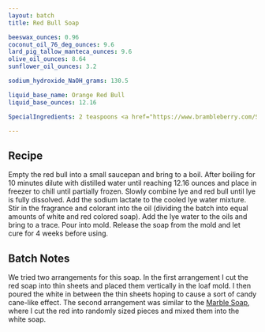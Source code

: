 ```yaml
---
layout: batch
title: Red Bull Soap

beeswax_ounces: 0.96
coconut_oil_76_deg_ounces: 9.6
lard_pig_tallow_manteca_ounces: 9.6
olive_oil_ounces: 8.64
sunflower_oil_ounces: 3.2

sodium_hydroxide_NaOH_grams: 130.5

liquid_base_name: Orange Red Bull
liquid_base_ounces: 12.16

SpecialIngredients: 2 teaspoons <a href="https://www.brambleberry.com/Sodium-Lactate-P5127.aspx">sodium lactate</a>, 1 teaspoon <a href="https://www.brambleberry.com/Fizzy-Lemonade-Colorant-P4965.aspx">fizzy lemonade colorant</a>, &frac12; teaspoon <a href="https://www.brambleberry.com/burgundy-pigment-p4051.aspx">burgundy pigment</a>, 1 teaspoon <a href="https://www.brambleberry.com/titanium-dioxide-pigment-p4040.aspx">titanium dioxide pigment</a>, 4 teaspoons <a href="http://amzn.to/1P0vxbg">Moroccan red clay powder</a>, 1.5 oz <a href="https://www.brambleberry.com/energy-fragrance-oil-p3861.aspx">energy fragrance oil</a>, and 1 twelve ounce can of <a href="https://www.amazon.com/Red-Bull-Tangerine-Energy-Orange/dp/B017TSP6WC">Orange Red Bull</a>.

---
```


## Recipe
Empty the red bull into a small saucepan and bring to a boil. After boiling for 10 minutes dilute with distilled water until reaching 12.16 ounces and place in freezer to chill until partially frozen. Slowly combine lye and red bull until lye is fully dissolved. Add the sodium lactate to the cooled lye water mixture.  Stir in the fragrance and colorant into the oil (dividing the batch into equal amounts of white and red colored soap). Add the lye water to the oils and bring to a trace. Pour into mold. Release the soap from the mold and let cure for 4 weeks before using.

## Batch Notes
We tried two arrangements for this soap. In the first arrangement I cut the red soap into thin sheets and placed them vertically in the loaf mold. I then poured the white in between the thin sheets hoping to cause a sort of candy cane-like effect. The second arrangement was similar to the [Marble Soap](./marble-soap/), where I cut the red into randomly sized pieces and mixed them into the white soap.